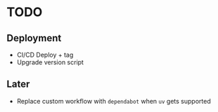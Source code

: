 # TODO

## Deployment

- CI/CD Deploy + tag
- Upgrade version script

## Later

- Replace custom workflow with `dependabot` when `uv` gets supported
